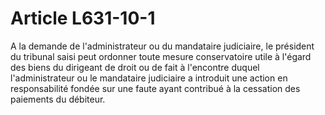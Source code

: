 # Article L631-10-1

A la demande de l'administrateur ou du mandataire judiciaire, le président du tribunal saisi peut ordonner toute mesure conservatoire utile à l'égard des biens du dirigeant de droit ou de fait à l'encontre duquel l'administrateur ou le mandataire judiciaire a introduit une action en responsabilité fondée sur une faute ayant contribué à la cessation des paiements du débiteur.
